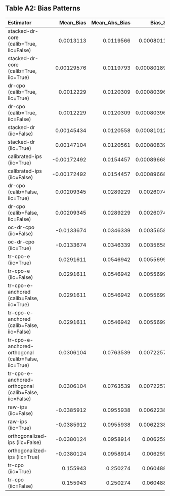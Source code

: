 ## Table A2: Bias Patterns

| Estimator                                             |   Mean_Bias |   Mean_Abs_Bias |     Bias_SE | Pattern   |   clone_bias |   clone_t | clone_sig   |   parallel_bias |   parallel_t | parallel_sig   |   premium_bias |   premium_t | premium_sig   |
|:------------------------------------------------------|------------:|----------------:|------------:|:----------|-------------:|----------:|:------------|----------------:|-------------:|:---------------|---------------:|------------:|:--------------|
| stacked-dr-core (calib=True, iic=False)               |  0.0013113  |       0.0119566 | 0.00080118  | Mixed     |   0.00255517 |   1.87114 |             |    -0.00192171  |    1.41026   |                |     0.00330044 |    2.34813  | *             |
| stacked-dr-core (calib=True, iic=True)                |  0.00129576 |       0.0119793 | 0.000801891 | Mixed     |   0.00255275 |   1.86893 |             |    -0.00199178  |    1.46048   |                |     0.00332631 |    2.36442  | *             |
| dr-cpo (calib=True, iic=True)                         |  0.0012229  |       0.0120309 | 0.000803969 | Mixed     |   0.00252626 |   1.84912 |             |    -0.00209578  |    1.53243   |                |     0.00323824 |    2.29176  | *             |
| dr-cpo (calib=True, iic=False)                        |  0.0012229  |       0.0120309 | 0.000803969 | Mixed     |   0.00252626 |   1.84912 |             |    -0.00209578  |    1.53243   |                |     0.00323824 |    2.29176  | *             |
| stacked-dr (iic=False)                                |  0.00145434 |       0.0120558 | 0.000810126 | Mixed     |   0.00301836 |   2.19946 | *           |    -0.00207458  |    1.47966   |                |     0.00341925 |    2.43989  | *             |
| stacked-dr (iic=True)                                 |  0.00147104 |       0.0120561 | 0.000808395 | Mixed     |   0.00301134 |   2.18663 | *           |    -0.00204513  |    1.47381   |                |     0.00344689 |    2.45818  | *             |
| calibrated-ips (iic=True)                             | -0.00172492 |       0.0154457 | 0.000896685 | Mixed     |   0.00305541 |   2.24731 | *           |    -0.00981608  |    6.91212   | *              |     0.00158592 |    0.935361 |               |
| calibrated-ips (iic=False)                            | -0.00172492 |       0.0154457 | 0.000896685 | Mixed     |   0.00305541 |   2.24731 | *           |    -0.00981608  |    6.91212   | *              |     0.00158592 |    0.935361 |               |
| dr-cpo (calib=False, iic=True)                        |  0.00209345 |       0.0289229 | 0.00260746  | Mixed     |   0.00445252 |   2.87602 | *           |    -0.00810516  |    1.23926   |                |     0.00993298 |    2.55092  | *             |
| dr-cpo (calib=False, iic=False)                       |  0.00209345 |       0.0289229 | 0.00260746  | Mixed     |   0.00445252 |   2.87602 | *           |    -0.00810516  |    1.23926   |                |     0.00993298 |    2.55092  | *             |
| oc-dr-cpo (iic=False)                                 | -0.0133674  |       0.0346339 | 0.00356583  | Negative  |  -0.0114157  |   2.32525 | *           |    -0.0220124   |    2.92389   | *              |    -0.00667411 |    1.16113  |               |
| oc-dr-cpo (iic=True)                                  | -0.0133674  |       0.0346339 | 0.00356583  | Negative  |  -0.0114157  |   2.32525 | *           |    -0.0220124   |    2.92389   | *              |    -0.00667411 |    1.16113  |               |
| tr-cpo-e (iic=True)                                   |  0.0291611  |       0.0546942 | 0.00556991  | Positive  |   0.0645929  |   5.10676 | *           |    -0.000481891 |    0.0543014 |                |     0.0233722  |    4.29317  | *             |
| tr-cpo-e (iic=False)                                  |  0.0291611  |       0.0546942 | 0.00556991  | Positive  |   0.0645929  |   5.10676 | *           |    -0.000481891 |    0.0543014 |                |     0.0233722  |    4.29317  | *             |
| tr-cpo-e-anchored (calib=False, iic=True)             |  0.0291611  |       0.0546942 | 0.00556991  | Positive  |   0.0645929  |   5.10676 | *           |    -0.000481891 |    0.0543014 |                |     0.0233722  |    4.29317  | *             |
| tr-cpo-e-anchored (calib=False, iic=False)            |  0.0291611  |       0.0546942 | 0.00556991  | Positive  |   0.0645929  |   5.10676 | *           |    -0.000481891 |    0.0543014 |                |     0.0233722  |    4.29317  | *             |
| tr-cpo-e-anchored-orthogonal (calib=False, iic=True)  |  0.0306104  |       0.0763539 | 0.00722574  | Positive  |   0.0666814  |   5.2393  | *           |    -0.00444871  |    0.301351  |                |     0.0295985  |    3.36583  | *             |
| tr-cpo-e-anchored-orthogonal (calib=False, iic=False) |  0.0306104  |       0.0763539 | 0.00722574  | Positive  |   0.0666814  |   5.2393  | *           |    -0.00444871  |    0.301351  |                |     0.0295985  |    3.36583  | *             |
| raw-ips (iic=False)                                   | -0.0385912  |       0.0955938 | 0.00622389  | Negative  |  -0.0027458  |   1.94099 |             |    -0.15748     |   11.4646    | *              |     0.0444526  |    6.5283   | *             |
| raw-ips (iic=True)                                    | -0.0385912  |       0.0955938 | 0.00622389  | Negative  |  -0.0027458  |   1.94099 |             |    -0.15748     |   11.4646    | *              |     0.0444526  |    6.5283   | *             |
| orthogonalized-ips (iic=False)                        | -0.0380124  |       0.0958914 | 0.0062594   | Negative  |  -0.00258356 |   1.80483 |             |    -0.155438    |   11.0865    | *              |     0.0439841  |    6.54502  | *             |
| orthogonalized-ips (iic=True)                         | -0.0380124  |       0.0958914 | 0.0062594   | Negative  |  -0.00258356 |   1.80483 |             |    -0.155438    |   11.0865    | *              |     0.0439841  |    6.54502  | *             |
| tr-cpo (iic=True)                                     |  0.155943   |       0.250274  | 0.0604886   | Positive  |   0.0816949  |   4.39295 | *           |     0.115921    |    1.23614   |                |     0.270212   |    1.75562  |               |
| tr-cpo (iic=False)                                    |  0.155943   |       0.250274  | 0.0604886   | Positive  |   0.0816949  |   4.39295 | *           |     0.115921    |    1.23614   |                |     0.270212   |    1.75562  |               |